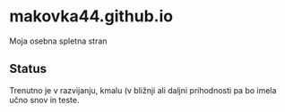 # makovka44.github.io
Moja osebna spletna stran
## Status
Trenutno je v razvijanju, kmalu (v bližnji ali daljni prihodnosti pa bo imela učno snov in teste.
